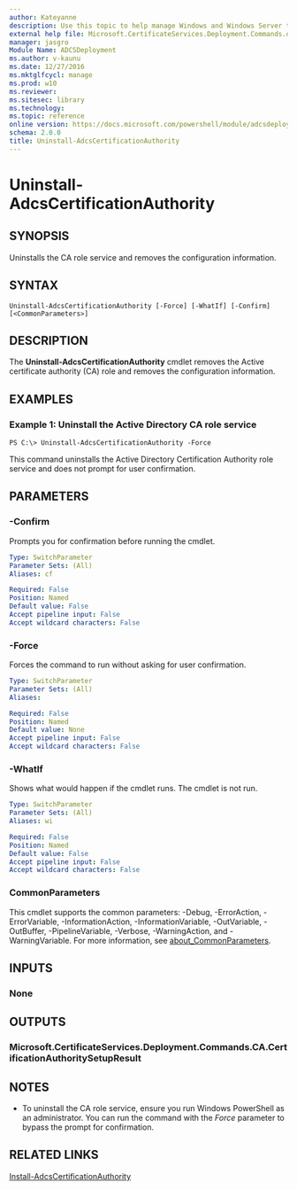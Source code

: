 ```yaml
---
author: Kateyanne
description: Use this topic to help manage Windows and Windows Server technologies with Windows PowerShell.
external help file: Microsoft.CertificateServices.Deployment.Commands.dll-Help.xml
manager: jasgro
Module Name: ADCSDeployment
ms.author: v-kaunu
ms.date: 12/27/2016
ms.mktglfcycl: manage
ms.prod: w10
ms.reviewer: 
ms.sitesec: library
ms.technology: 
ms.topic: reference
online version: https://docs.microsoft.com/powershell/module/adcsdeployment/uninstall-adcscertificationauthority?view=windowsserver2022-ps&wt.mc_id=ps-gethelp
schema: 2.0.0
title: Uninstall-AdcsCertificationAuthority
---
```


# Uninstall-AdcsCertificationAuthority

## SYNOPSIS
Uninstalls the CA role service and removes the configuration information.

## SYNTAX

```
Uninstall-AdcsCertificationAuthority [-Force] [-WhatIf] [-Confirm] [<CommonParameters>]
```

## DESCRIPTION
The **Uninstall-AdcsCertificationAuthority** cmdlet removes the Active certificate authority (CA) role and removes the configuration information.

## EXAMPLES

### Example 1: Uninstall the Active Directory CA role service
```
PS C:\> Uninstall-AdcsCertificationAuthority -Force
```

This command uninstalls the Active Directory Certification Authority role service and does not prompt for user confirmation.

## PARAMETERS

### -Confirm
Prompts you for confirmation before running the cmdlet.

```yaml
Type: SwitchParameter
Parameter Sets: (All)
Aliases: cf

Required: False
Position: Named
Default value: False
Accept pipeline input: False
Accept wildcard characters: False
```

### -Force
Forces the command to run without asking for user confirmation.

```yaml
Type: SwitchParameter
Parameter Sets: (All)
Aliases: 

Required: False
Position: Named
Default value: None
Accept pipeline input: False
Accept wildcard characters: False
```

### -WhatIf
Shows what would happen if the cmdlet runs.
The cmdlet is not run.

```yaml
Type: SwitchParameter
Parameter Sets: (All)
Aliases: wi

Required: False
Position: Named
Default value: False
Accept pipeline input: False
Accept wildcard characters: False
```

### CommonParameters
This cmdlet supports the common parameters: -Debug, -ErrorAction, -ErrorVariable, -InformationAction, -InformationVariable, -OutVariable, -OutBuffer, -PipelineVariable, -Verbose, -WarningAction, and -WarningVariable. For more information, see [about_CommonParameters](https://go.microsoft.com/fwlink/?LinkID=113216).

## INPUTS

### None

## OUTPUTS

### Microsoft.CertificateServices.Deployment.Commands.CA.CertificationAuthoritySetupResult

## NOTES
* To uninstall the CA role service, ensure you run Windows PowerShell as an administrator. You can run the command with the *Force* parameter to bypass the prompt for confirmation.

## RELATED LINKS

[Install-AdcsCertificationAuthority](./Install-AdcsCertificationAuthority.md)

